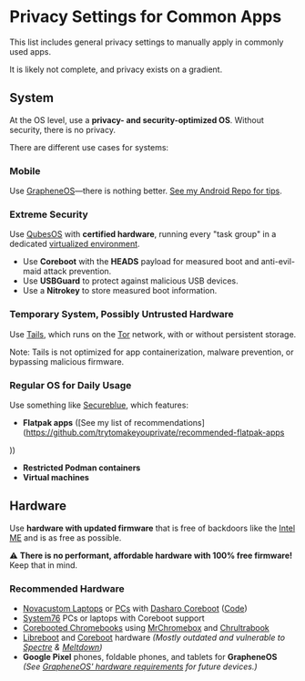# Privacy Settings for Common Apps

This list includes general privacy settings to manually apply in commonly used
apps.

It is likely not complete, and privacy exists on a gradient.

## System

At the OS level, use a **privacy- and security-optimized OS**. Without
security, there is no privacy.

There are different use cases for systems:

### Mobile

Use [GrapheneOS](https://grapheneos.org/)—there is nothing better.
[See my Android Repo for
tips](https://github.com/trytomakeyouprivate/Android-Tipps).

### Extreme Security

Use [QubesOS](https://www.qubes-os.org) with **certified hardware**, running
every "task group" in a dedicated [virtualized
environment](https://en.wikipedia.org/wiki/Virtual_machine).

- Use **Coreboot** with the **HEADS** payload for measured boot and
anti-evil-maid attack prevention.
- Use **USBGuard** to protect against malicious USB devices.
- Use a **Nitrokey** to store measured boot information.

### Temporary System, Possibly Untrusted Hardware

Use [Tails](https://tails.net/), which runs on the
[Tor](https://www.torproject.org/) network, with or without persistent storage.

Note:
Tails is not optimized for app containerization, malware prevention, or
bypassing malicious firmware.

### Regular OS for Daily Usage

Use something like [Secureblue](https://github.com/secureblue/secureblue),
which features:

- **Flatpak apps** ([See my list of
recommendations](<https://github.com/trytomakeyouprivate/recommended-flatpak-apps>

))

- **Restricted Podman containers**
- **Virtual machines**

## Hardware

Use **hardware with updated firmware** that is free of backdoors like the
[Intel ME](https://github.com/corna/me_cleaner?tab=readme-ov-file#intel-me) and
is as free as possible.

⚠ **There is no performant, affordable hardware with 100% free firmware!** Keep
that in mind.

### Recommended Hardware

- [Novacustom Laptops](https://configurelaptop.eu/) or
[PCs](https://docs.dasharo.com/variants/overview/#desktop) with [Dasharo
Coreboot](https://dasharo.com) ([Code](https://github.com/dasharo))
- [System76](https://system76.com) PCs or laptops with Coreboot support
- [Corebooted Chromebooks](https://mrchromebox.tech/) using
[MrChromebox](https://mrchromebox.tech/) and
[Chrultrabook](https://docs.chrultrabook.com/)
- [Libreboot](https://libreboot.org/docs/hardware/) and
[Coreboot](https://www.coreboot.org/Supported_Chipsets_and_Devices) hardware
  *(Mostly outdated and vulnerable to
[Spectre](https://en.wikipedia.org/wiki/Spectre_(security_vulnerability)) &
[Meltdown](https://en.wikipedia.org/wiki/Meltdown_(security_vulnerability)))*
- **Google Pixel** phones, foldable phones, and tablets for **GrapheneOS**
  *(See [GrapheneOS' hardware
requirements](https://grapheneos.org/faq#future-devices) for future devices.)*
